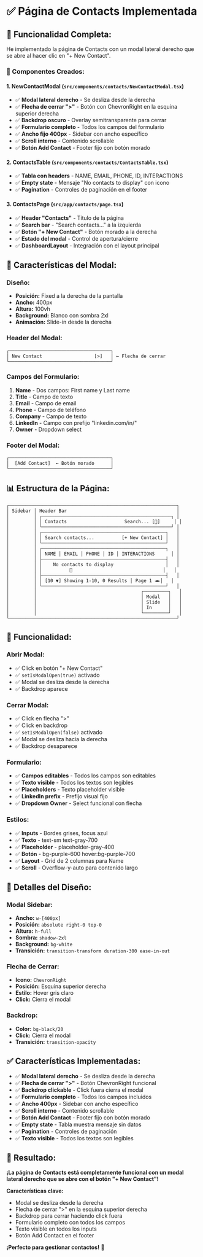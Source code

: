 # ✅ Página de Contacts Implementada

## 🎯 **Funcionalidad Completa:**

He implementado la página de Contacts con un modal lateral derecho que se abre al hacer clic en "+ New Contact".

### **📁 Componentes Creados:**

#### **1. NewContactModal** (`src/components/contacts/NewContactModal.tsx`)
- ✅ **Modal lateral derecho** - Se desliza desde la derecha
- ✅ **Flecha de cerrar ">"** - Botón con ChevronRight en la esquina superior derecha
- ✅ **Backdrop oscuro** - Overlay semitransparente para cerrar
- ✅ **Formulario completo** - Todos los campos del formulario
- ✅ **Ancho fijo 400px** - Sidebar con ancho específico
- ✅ **Scroll interno** - Contenido scrollable
- ✅ **Botón Add Contact** - Footer fijo con botón morado

#### **2. ContactsTable** (`src/components/contacts/ContactsTable.tsx`)
- ✅ **Tabla con headers** - NAME, EMAIL, PHONE, ID, INTERACTIONS
- ✅ **Empty state** - Mensaje "No contacts to display" con icono
- ✅ **Pagination** - Controles de paginación en el footer

#### **3. ContactsPage** (`src/app/contacts/page.tsx`)
- ✅ **Header "Contacts"** - Título de la página
- ✅ **Search bar** - "Search contacts..." a la izquierda
- ✅ **Botón "+ New Contact"** - Botón morado a la derecha
- ✅ **Estado del modal** - Control de apertura/cierre
- ✅ **DashboardLayout** - Integración con el layout principal

## 🎨 **Características del Modal:**

### **Diseño:**
- **Posición:** Fixed a la derecha de la pantalla
- **Ancho:** 400px
- **Altura:** 100vh
- **Background:** Blanco con sombra 2xl
- **Animación:** Slide-in desde la derecha

### **Header del Modal:**
```
┌─────────────────────────────────────┐
│ New Contact                   [>]   │ ← Flecha de cerrar
└─────────────────────────────────────┘
```

### **Campos del Formulario:**
1. **Name** - Dos campos: First name y Last name
2. **Title** - Campo de texto
3. **Email** - Campo de email
4. **Phone** - Campo de teléfono
5. **Company** - Campo de texto
6. **LinkedIn** - Campo con prefijo "linkedin.com/in/"
7. **Owner** - Dropdown select

### **Footer del Modal:**
```
┌─────────────────────────────────────┐
│  [Add Contact]  ← Botón morado      │
└─────────────────────────────────────┘
```

## 📊 **Estructura de la Página:**

```
┌─────────────────────────────────────────────────────────────┐
│ Sidebar │ Header Bar                                        │
│         │ ┌───────────────────────────────────────────────┐ │
│         │ │ Contacts                     Search... [🔔]     │ │
│         │ └───────────────────────────────────────────────┘ │
│         │ ┌─────────────────────────────────────────────┐   │
│         │ │ Search contacts...          [+ New Contact] │   │
│         │ └─────────────────────────────────────────────┘   │
│         │ ┌─────────────────────────────────────────────┐   │
│         │ │ NAME │ EMAIL │ PHONE │ ID │ INTERACTIONS      │ │
│         │ ├─────────────────────────────────────────────┤   │
│         │ │    No contacts to display                   │   │
│         │ │          🔄                                 │   │
│         │ ├─────────────────────────────────────────────┤   │
│         │ │ [10 ▼] Showing 1-10, 0 Results │ Page 1 ◄►│   │
│         │ └─────────────────────────────────────────────┘   │
│         │                                      ┌─────────┐   │
│         │                                      │ Modal   │   │
│         │                                      │ Slide   │   │
│         │                                      │ In      │   │
│         │                                      └─────────┘   │
└─────────────────────────────────────────────────────────────┘
```

## 🔧 **Funcionalidad:**

### **Abrir Modal:**
- ✅ Click en botón "+ New Contact"
- ✅ `setIsModalOpen(true)` activado
- ✅ Modal se desliza desde la derecha
- ✅ Backdrop aparece

### **Cerrar Modal:**
- ✅ Click en flecha ">"
- ✅ Click en backdrop
- ✅ `setIsModalOpen(false)` activado
- ✅ Modal se desliza hacia la derecha
- ✅ Backdrop desaparece

### **Formulario:**
- ✅ **Campos editables** - Todos los campos son editables
- ✅ **Texto visible** - Todos los textos son legibles
- ✅ **Placeholders** - Texto placeholder visible
- ✅ **LinkedIn prefix** - Prefijo visual fijo
- ✅ **Dropdown Owner** - Select funcional con flecha

### **Estilos:**
- ✅ **Inputs** - Bordes grises, focus azul
- ✅ **Texto** - text-sm text-gray-700
- ✅ **Placeholder** - placeholder-gray-400
- ✅ **Botón** - bg-purple-600 hover:bg-purple-700
- ✅ **Layout** - Grid de 2 columnas para Name
- ✅ **Scroll** - Overflow-y-auto para contenido largo

## 🎨 **Detalles del Diseño:**

### **Modal Sidebar:**
- **Ancho:** `w-[400px]`
- **Posición:** `absolute right-0 top-0`
- **Altura:** `h-full`
- **Sombra:** `shadow-2xl`
- **Background:** `bg-white`
- **Transición:** `transition-transform duration-300 ease-in-out`

### **Flecha de Cerrar:**
- **Icono:** `ChevronRight`
- **Posición:** Esquina superior derecha
- **Estilo:** Hover gris claro
- **Click:** Cierra el modal

### **Backdrop:**
- **Color:** `bg-black/20`
- **Click:** Cierra el modal
- **Transición:** `transition-opacity`

## ✅ **Características Implementadas:**

- ✅ **Modal lateral derecho** - Se desliza desde la derecha
- ✅ **Flecha de cerrar ">"** - Botón ChevronRight funcional
- ✅ **Backdrop clickable** - Click fuera cierra el modal
- ✅ **Formulario completo** - Todos los campos incluidos
- ✅ **Ancho 400px** - Sidebar con ancho específico
- ✅ **Scroll interno** - Contenido scrollable
- ✅ **Botón Add Contact** - Footer fijo con botón morado
- ✅ **Empty state** - Tabla muestra mensaje sin datos
- ✅ **Pagination** - Controles de paginación
- ✅ **Texto visible** - Todos los textos son legibles

## 🚀 **Resultado:**

**¡La página de Contacts está completamente funcional con un modal lateral derecho que se abre con el botón "+ New Contact"!**

**Características clave:**
- Modal se desliza desde la derecha
- Flecha de cerrar ">" en la esquina superior derecha
- Backdrop para cerrar haciendo click fuera
- Formulario completo con todos los campos
- Texto visible en todos los inputs
- Botón Add Contact en el footer

**¡Perfecto para gestionar contactos!** 🎉
